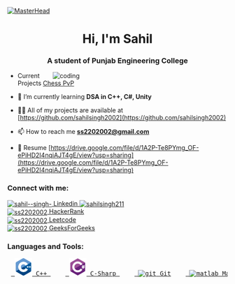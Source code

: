 [![MasterHead](https://previews.123rf.com/images/trueffelpix/trueffelpix1802/trueffelpix180200006/95150923-banner-programming-and-coding-background-vector-illustration-with-icons-and-keywords.jpg)]()
<h1 align="center">Hi, I'm Sahil</h1>
<h3 align="center">A student of Punjab Engineering College</h3>
<img align="right" alt="coding" width="400" src="https://d34u8crftukxnk.cloudfront.net/slackpress/prod/sites/6/09Engineering-670x375%402x.gif">


- Current Projects [Chess PvP](https://github.com/sahilsingh2002/Chess-Project)

- 🌱 I’m currently learning **DSA in C++, C#, Unity**

- 👨‍💻 All of my projects are available at [https://github.com/sahilsingh2002](https://github.com/sahilsingh2002)

- 📫 How to reach me **ss2202002@gmail.com**

- 📄 Resume [https://drive.google.com/file/d/1A2P-Te8PYmg_OF-ePiHD2I4nqiAJT4gE/view?usp=sharing](https://drive.google.com/file/d/1A2P-Te8PYmg_OF-ePiHD2I4nqiAJT4gE/view?usp=sharing)

<h3 align="Left">Connect with me:</h3>
<p align="Left">
<a href="https://linkedin.com/in/sahil--singh-" target="blank"><img align="center" src="https://raw.githubusercontent.com/rahuldkjain/github-profile-readme-generator/master/src/images/icons/Social/linked-in-alt.svg" alt="sahil--singh-" height="30" width="40" /> Linkedin </a>
<a href="https://www.codechef.com/users/sahilsingh211" target="blank"><img align="center" src="https://cdn.jsdelivr.net/npm/simple-icons@3.1.0/icons/codechef.svg" alt="sahilsingh211" height="30" width="40" /></a>
  <br>
<a href="https://www.hackerrank.com/ss2202002" target="blank"><img align="center" src="https://raw.githubusercontent.com/rahuldkjain/github-profile-readme-generator/master/src/images/icons/Social/hackerrank.svg" alt="ss2202002" height="30" width="40" /> HackerRank</a>
  <br>
<a href="https://www.leetcode.com/ss2202002" target="blank"><img align="center" src="https://raw.githubusercontent.com/rahuldkjain/github-profile-readme-generator/master/src/images/icons/Social/leet-code.svg" alt="ss2202002" height="30" width="40" /> Leetcode</a>
  <br>
<a href="https://auth.geeksforgeeks.org/user/ss2202002" target="blank"><img align="center" src="https://raw.githubusercontent.com/rahuldkjain/github-profile-readme-generator/master/src/images/icons/Social/geeks-for-geeks.svg" alt="ss2202002" height="30" width="40" /> GeeksForGeeks</a>
  <br>
</p>

<h3 align="left">Languages and Tools:</h3>
<pre align="left"> <a href="https://www.w3schools.com/cpp/" target="_blank" rel="noreferrer"> <img src="https://raw.githubusercontent.com/devicons/devicon/master/icons/cplusplus/cplusplus-original.svg" alt="cplusplus" width="40" height="40"/> C++ </a>    <a href="https://www.w3schools.com/cs/" target="_blank" rel="noreferrer"> <img src="https://raw.githubusercontent.com/devicons/devicon/master/icons/csharp/csharp-original.svg" alt="csharp" width="40" height="40"/> C-Sharp </a>    <a href="https://git-scm.com/" target="_blank" rel="noreferrer"> <img src="https://www.vectorlogo.zone/logos/git-scm/git-scm-icon.svg" alt="git" width="40" height="40"/> Git</a>    <a href="https://www.mathworks.com/" target="_blank" rel="noreferrer"> <img src="https://upload.wikimedia.org/wikipedia/commons/2/21/Matlab_Logo.png" alt="matlab" width="40" height="40"/> Matlab </a>    <a href="https://opencv.org/" target="_blank" rel="noreferrer"> <img src="https://www.vectorlogo.zone/logos/opencv/opencv-icon.svg" alt="opencv" width="40" height="40"/> </a>    <a href="https://pandas.pydata.org/" target="_blank" rel="noreferrer"> <img src="https://raw.githubusercontent.com/devicons/devicon/2ae2a900d2f041da66e950e4d48052658d850630/icons/pandas/pandas-original.svg" alt="pandas" width="40" height="40"/> Pandas</a>    <a href="https://www.python.org" target="_blank" rel="noreferrer"> <img src="https://raw.githubusercontent.com/devicons/devicon/master/icons/python/python-original.svg" alt="python" width="40" height="40"/> python</a>    <a href="https://scikit-learn.org/" target="_blank" rel="noreferrer"> <img src="https://upload.wikimedia.org/wikipedia/commons/0/05/Scikit_learn_logo_small.svg" alt="scikit_learn" width="40" height="40"/> Scikit-Learn </a>    <a href="https://unity.com/" target="_blank" rel="noreferrer"> <img src="https://www.vectorlogo.zone/logos/unity3d/unity3d-icon.svg" alt="unity" width="40" height="40"/> Unity </a>    </pre>

